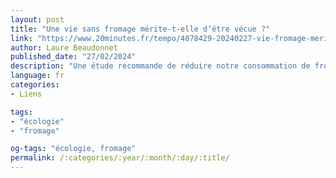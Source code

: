 ```yaml
---
layout: post
title: "Une vie sans fromage mérite-t-elle d’être vécue ?"
link: "https://www.20minutes.fr/tempo/4078429-20240227-vie-fromage-merite-etre-vecue"
author: Laure Beaudonnet
published_date: "27/02/2024"
description: "Une étude recommande de réduire notre consommation de fromage tandis que le camembert, le brie et le roquefort sont en voie d’extinction"
language: fr
categories:
- Liens

tags:
- "écologie"
- "fromage"

og-tags: "écologie, fromage"
permalink: /:categories/:year/:month/:day/:title/
---
```

